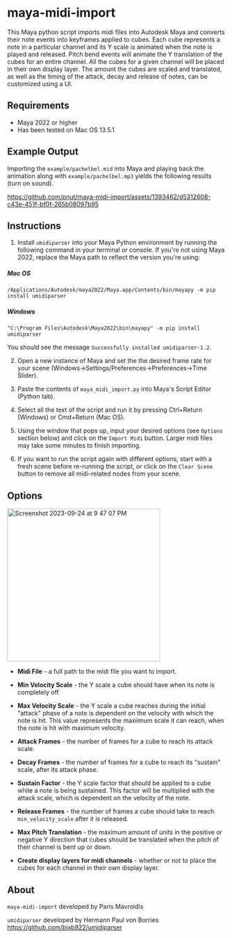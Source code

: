 # maya-midi-import
This Maya python script imports midi files into Autodesk Maya and converts their note events into keyframes applied to cubes. Each cube represents a note in a particular channel and its Y scale is animated when the note is played and released. Pitch bend events will animate the Y translation of the cubes for an entire channel. All the cubes for a given channel will be placed in their own display layer. The amount the cubes are scaled and translated, as well as the timing of the attack, decay and release of notes, can be customized using a UI.
## Requirements
* Maya 2022 or higher
* Has been tested on Mac OS 13.5.1
## Example Output
Importing the `example/pachelbel.mid` into Maya and playing back the animation along with `example/pachelbel.mp3` yields the following results (turn on sound). 

https://github.com/pnut/maya-midi-import/assets/1393462/d5312608-c43e-451f-bf0f-265b08097b95
## Instructions
1. Install `umidiparser` into your Maya Python environment by running the following command in your terminal or console. If you're not using Maya 2022, replace the Maya path to reflect the version you're using:
##### Mac OS
```
/Applications/Autodesk/maya2022/Maya.app/Contents/bin/mayapy -m pip install umidiparser
```
##### Windows
```
"C:\Program Files\Autodesk\Maya2022\bin\mayapy" -m pip install umidiparser
```
You should see the message `Successfully installed umidiparser-1.2`.

2. Open a new instance of Maya and set the the desired frame rate for your scene (Windows->Settings/Preferences->Preferences->Time Slider).

3. Paste the contents of `maya_midi_import.py` into Maya's Script Editor (Python tab).

4. Select all the text of the script and run it by pressing Ctrl+Return (Windows) or Cmd+Return (Mac OS).

5. Using the window that pops up, input your desired options (see `Options` section below) and click on the `Import Midi` button. Larger midi files may take some minutes to finish importing.

6. If you want to run the script again with different options, start with a fresh scene before re-running the script, or click on the `Clear Scene` button to remove all midi-related nodes from your scene.

## Options
<img width="352" alt="Screenshot 2023-09-24 at 9 47 07 PM" src="https://github.com/pnut/maya-midi-import/assets/1393462/709104e2-7ba9-4530-a842-1bac3725b2c7">

* <b>Midi File</b> - a full path to the midi file you want to import.

* <b>Min Velocity Scale</b> - the Y scale a cube should have when its note is completely off

* <b>Max Velocity Scale</b> - the Y scale a cube reaches during the initial "attack" phase of a note is dependent on the velocity with which the note is hit. This value represents the maxiimum scale it can reach, when the note is hit with maximum velocity.

* <b>Attack Frames</b> - the number of frames for a cube to reach its attack scale.

* <b>Decay Frames</b> - the number of frames for a cube to reach its "sustain" scale, after its attack phase.

* <b>Sustain Factor</b> - the Y scale factor that should be applied to a cube while a note is being sustained. This factor will be multiplied with the attack scale, which is dependent on the velocity of the note.

* <b>Release Frames</b> - the number of frames a cube should take to reach `min_velocity_scale` after it is released.

* <b>Max Pitch Translation</b> - the maximum amount of units in the positive or negative Y direction that cubes should be translated when the pitch of their channel is bent up or down.

* <b>Create display layers for midi channels</b> - whether or not to place the cubes for each channel in their own display layer.

## About
`maya-midi-import` developed by Paris Mavroidis

`umidiparser` developed by Hermann Paul von Borries https://github.com/bixb922/umidiparser
